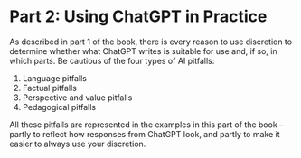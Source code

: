 # Part 2: Using ChatGPT in Practice
As described in part 1 of the book, there is every reason to use discretion to determine whether what ChatGPT writes is suitable for use and, if so, in which parts. Be cautious of the four types of AI pitfalls:

1. Language pitfalls
2. Factual pitfalls
3. Perspective and value pitfalls
4. Pedagogical pitfalls

All these pitfalls are represented in the examples in this part of the book – partly to reflect how responses from ChatGPT look, and partly to make it easier to always use your discretion.
